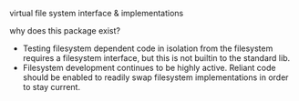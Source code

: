 virtual file system interface & implementations

why does this package exist?

- Testing filesystem dependent code in isolation from the filesystem
  requires a filesystem interface, but this is not builtin to the
  standard lib.
- Filesystem development continues to be highly active. Reliant code
  should be enabled to readily swap filesystem implementations in order
  to stay current.

